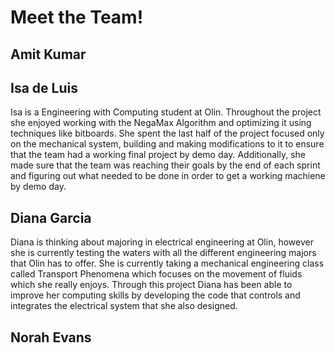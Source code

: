 # Meet the Team!

## Amit Kumar

## Isa de Luis

Isa is a Engineering with Computing student at Olin. Throughout the project she enjoyed working with the NegaMax Algorithm and optimizing it using techniques 
like bitboards. She spent the last half of the project focused only on the mechanical system, building and making modifications to it to ensure that the team
had a working final project by demo day. Additionally, she made sure that the team was reaching their goals by the end of each sprint and figuring
out what needed to be done in order to get a working machiene by demo day.

## Diana Garcia

Diana is thinking about majoring in electrical engineering at Olin, however she is currently testing the waters with all the different engineering majors that Olin has to offer. She is currently taking a mechanical engineering class called Transport Phenomena which focuses on the movement of fluids which she really enjoys. Through this project Diana has been able to improve her computing skills by developing the code that controls and integrates the electrical system that she also designed.

## Norah Evans
